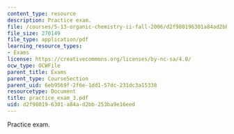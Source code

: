 ```yaml
---
content_type: resource
description: Practice exam.
file: /courses/5-13-organic-chemistry-ii-fall-2006/d2f980196301a84ad2bb253ba9e16eed_practice_exam_3.pdf
file_size: 270149
file_type: application/pdf
learning_resource_types:
- Exams
license: https://creativecommons.org/licenses/by-nc-sa/4.0/
ocw_type: OCWFile
parent_title: Exams
parent_type: CourseSection
parent_uid: 6eb9569f-2f6e-1dd1-57dc-231dc3a15338
resourcetype: Document
title: practice_exam_3.pdf
uid: d2f98019-6301-a84a-d2bb-253ba9e16eed
---
```

Practice exam.